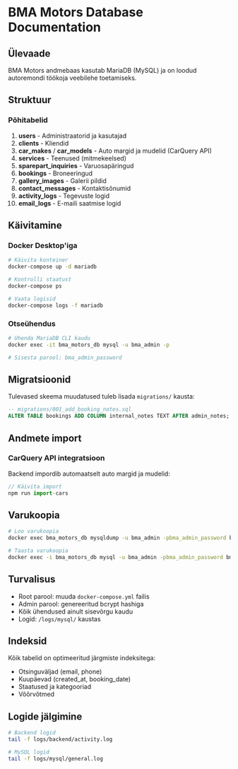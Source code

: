 # BMA Motors Database Documentation

## Ülevaade

BMA Motors andmebaas kasutab MariaDB (MySQL) ja on loodud autoremondi töökoja veebilehe toetamiseks.

## Struktuur

### Põhitabelid

1. **users** - Administraatorid ja kasutajad
2. **clients** - Kliendid
3. **car_makes** / **car_models** - Auto margid ja mudelid (CarQuery API)
4. **services** - Teenused (mitmekeelsed)
5. **sparepart_inquiries** - Varuosapäringud
6. **bookings** - Broneeringud
7. **gallery_images** - Galerii pildid
8. **contact_messages** - Kontaktisõnumid
9. **activity_logs** - Tegevuste logid
10. **email_logs** - E-maili saatmise logid

## Käivitamine

### Docker Desktop'iga

```bash
# Käivita konteiner
docker-compose up -d mariadb

# Kontrolli staatust
docker-compose ps

# Vaata logisid
docker-compose logs -f mariadb
```

### Otseühendus

```bash
# Ühenda MariaDB CLI kaudu
docker exec -it bma_motors_db mysql -u bma_admin -p

# Sisesta parool: bma_admin_password
```

## Migratsioonid

Tulevased skeema muudatused tuleb lisada `migrations/` kausta:

```sql
-- migrations/001_add_booking_notes.sql
ALTER TABLE bookings ADD COLUMN internal_notes TEXT AFTER admin_notes;
```

## Andmete import

### CarQuery API integratsioon

Backend impordib automaatselt auto margid ja mudelid:

```javascript
// Käivita import
npm run import-cars
```

## Varukoopia

```bash
# Loo varukoopia
docker exec bma_motors_db mysqldump -u bma_admin -pbma_admin_password bma_motors > backup.sql

# Taasta varukoopia
docker exec -i bma_motors_db mysql -u bma_admin -pbma_admin_password bma_motors < backup.sql
```

## Turvalisus

- Root parool: muuda `docker-compose.yml` failis
- Admin parool: genereeritud bcrypt hashiga
- Kõik ühendused ainult sisevõrgu kaudu
- Logid: `/logs/mysql/` kaustas

## Indeksid

Kõik tabelid on optimeeritud järgmiste indeksitega:
- Otsinguväljad (email, phone)
- Kuupäevad (created_at, booking_date)
- Staatused ja kategooriad
- Võõrvõtmed

## Logide jälgimine

```bash
# Backend logid
tail -f logs/backend/activity.log

# MySQL logid
tail -f logs/mysql/general.log
```
